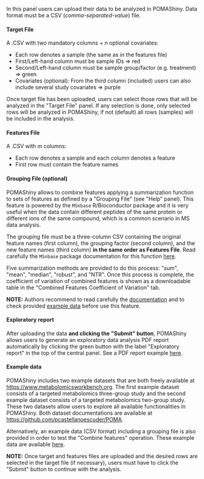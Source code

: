 
In this panel users can upload their data to be analyzed in POMAShiny. Data format must be a CSV (*comma-separated-value*) file.

#### Target File

A .CSV with two mandatory columns + *n* optional covariates:

  - Each row denotes a sample (the same as in the features file)
  - First/Left-hand column must be sample IDs => red
  - Second/Left-hand column must be sample group/factor (e.g. treatment) => green
  - Covariates (optional): From the third column (included) users can also include several study covariates => purple

Once target file has been uploaded, users can select those rows that will be analyzed in the "Target File" panel. If any selection is done, only selected rows will be analyzed in POMAShiny, if not (default) all rows (samples) will be included in the analysis.

#### Features File

A .CSV with *m* columns:

  - Each row denotes a sample and each column denotes a feature
  - First row must contain the feature names

#### Grouping File (optional)

POMAShiny allows to combine features applying a summarization function to sets of features as defined by a "Grouping File" (see "Help" panel). This feature is powered by the `MSnbase` R/Bioconductor package and it is very useful when the data contain different peptides of the same protein or different ions of the same compound, which is a common scenario in MS data analysis.

The grouping file must be a three-column CSV containing the original feature names (first column), the grouping factor (second column), and the new feature names (third column) **in the same order as Features File**. Read carefully the `MSnbase` package documentation for this function [here](https://lgatto.github.io/MSnbase/reference/combineFeatures.html).

Five summarization methods are provided to do this process: "sum", "mean", "median", "robust", and "NTR". Once this process is complete, the coefficient of variation of combined features is shown as a downloadable table in the "Combined Features Coefficient of Variation" tab.

**NOTE:** Authors recommend to read carefully the [documentation](https://lgatto.github.io/MSnbase/reference/combineFeatures.html) and to check provided [example data](https://github.com/pcastellanoescuder/POMAShiny/tree/master/example_data) before use this feature.   

#### Exploratory report

After uploading the data **and clicking the "Submit" button**, POMAShiny allows users to generate an exploratory data analysis PDF report automatically by clicking the green button with the label "Exploratory report" in the top of the central panel. See a PDF report example [here](https://pcastellanoescuder.github.io/POMA/articles/POMA-eda.html).

#### Example data

POMAShiny includes two example datasets that are both freely available at https://www.metabolomicsworkbench.org. The first example dataset consists of a targeted metabolomics three-group study and the second example dataset consists of a targeted metabolomics two-group study. These two datasets allow users to explore all available functionalities in POMAShiny. Both dataset documentations are available at https://github.com/pcastellanoescuder/POMA.    

Alternatively, an example data (CSV format) including a grouping file is also provided in order to test the "Combine features" operation. These example data are available [here](https://github.com/pcastellanoescuder/POMAShiny/tree/master/example_data).  

**NOTE:** Once target and features files are uploaded and the desired rows are selected in the target file (if necessary), users must have to click the "Submit" button to continue with the analysis.

